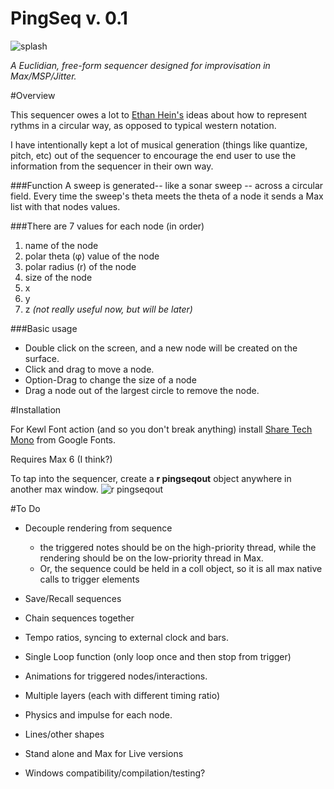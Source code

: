 PingSeq v. 0.1
=======

![splash](https://raw.githubusercontent.com/lindseymysse/pingseq/master/splash.png)

*A Euclidian, free-form sequencer designed for improvisation in Max/MSP/Jitter.*

#Overview

This sequencer owes a lot to [Ethan Hein's](http://www.ethanhein.com/wp/my-nyu-masters-thesis/visualizing-rhythm/) ideas about how to represent rythms in a circular way, as opposed to typical western notation.

I have intentionally kept a lot of musical generation (things like quantize, pitch, etc) out of the sequencer to encourage the end user to use the information from the sequencer in their own way.


###Function
A sweep is generated-- like a sonar sweep -- across a circular field. Every time the sweep's theta meets the theta of a node it sends a Max list with that nodes values.

###There are 7 values for each node (in order)
1. name of the node
2. polar theta (φ) value of the node
3. polar radius (r) of the node
4. size of the node
5. x
6. y
7. z *(not really useful now, but will be later)*


###Basic usage

- Double click on the screen, and a new node will be created on the surface.
- Click and drag to move a node.
- Option-Drag to change the size of a node
- Drag a node out of the largest circle to remove the node.


#Installation

For Kewl Font action (and so you don't break anything) install [Share Tech Mono](http://www.google.com/fonts/specimen/Share+Tech+Mono) from Google Fonts.

Requires Max 6 (I think?)

To tap into the sequencer, create a **r pingseqout** object anywhere in another max window.
![r pingseqout](https://raw.githubusercontent.com/lindseymysse/pingseq/master/pingseqout.png)


#To Do
- Decouple rendering from sequence
  - the triggered notes should be on the high-priority thread, while the rendering should be on the low-priority thread in Max.
  - Or, the sequence could be held in a coll object, so it is all max native calls to trigger elements
- Save/Recall sequences

- Chain sequences together

- Tempo ratios, syncing to external clock and bars.

- Single Loop function (only loop once and then stop from trigger)

- Animations for triggered nodes/interactions.

- Multiple layers (each with different timing ratio)

- Physics and impulse for each node.

- Lines/other shapes

- Stand alone and Max for Live versions

- Windows compatibility/compilation/testing?
